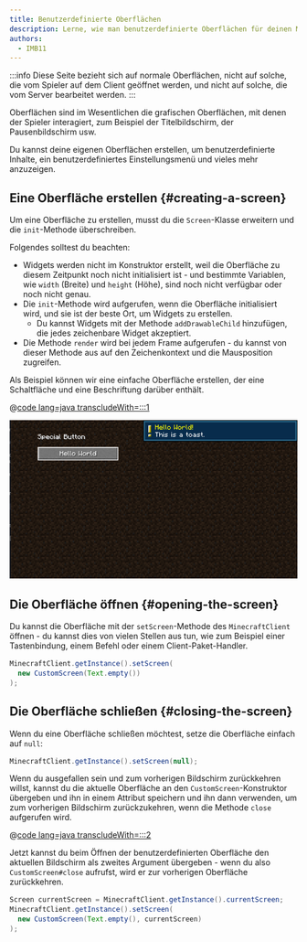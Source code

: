 ```yaml
---
title: Benutzerdefinierte Oberflächen
description: Lerne, wie man benutzerdefinierte Oberflächen für deinen Mod erstellt.
authors:
  - IMB11
---
```


:::info
Diese Seite bezieht sich auf normale Oberflächen, nicht auf solche, die vom Spieler auf dem Client geöffnet werden, und nicht auf solche, die vom Server bearbeitet werden.
:::

Oberflächen sind im Wesentlichen die grafischen Oberflächen, mit denen der Spieler interagiert, zum Beispiel der Titelbildschirm, der Pausenbildschirm usw.

Du kannst deine eigenen Oberflächen erstellen, um benutzerdefinierte Inhalte, ein benutzerdefiniertes Einstellungsmenü und vieles mehr anzuzeigen.

## Eine Oberfläche erstellen {#creating-a-screen}

Um eine Oberfläche zu erstellen, musst du die `Screen`-Klasse erweitern und die `init`-Methode überschreiben.

Folgendes solltest du beachten:

- Widgets werden nicht im Konstruktor erstellt, weil die Oberfläche zu diesem Zeitpunkt noch nicht initialisiert ist - und bestimmte Variablen, wie `width` (Breite) und `height` (Höhe), sind noch nicht verfügbar oder noch nicht genau.
- Die `init`-Methode wird aufgerufen, wenn die Oberfläche initialisiert wird, und sie ist der beste Ort, um Widgets zu erstellen.
  - Du kannst Widgets mit der Methode `addDrawableChild` hinzufügen, die jedes zeichenbare Widget akzeptiert.
- Die Methode `render` wird bei jedem Frame aufgerufen - du kannst von dieser Methode aus auf den Zeichenkontext und die Mausposition zugreifen.

Als Beispiel können wir eine einfache Oberfläche erstellen, der eine Schaltfläche und eine Beschriftung darüber enthält.

@[code lang=java transcludeWith=:::1](@/reference/1.21.1/src/client/java/com/example/docs/rendering/screens/CustomScreen.java)

![Benutzerdefinierte Oberfläche 1](/assets/develop/rendering/gui/custom-1-example.png)

## Die Oberfläche öffnen {#opening-the-screen}

Du kannst die Oberfläche mit der `setScreen`-Methode des `MinecraftClient` öffnen - du kannst dies von vielen Stellen aus tun, wie zum Beispiel einer Tastenbindung, einem Befehl oder einem Client-Paket-Handler.

```java
MinecraftClient.getInstance().setScreen(
  new CustomScreen(Text.empty())
);
```

## Die Oberfläche schließen {#closing-the-screen}

Wenn du eine Oberfläche schließen möchtest, setze die Oberfläche einfach auf `null`:

```java
MinecraftClient.getInstance().setScreen(null);
```

Wenn du ausgefallen sein und zum vorherigen Bildschirm zurückkehren willst, kannst du die aktuelle Oberfläche an den `CustomScreen`-Konstruktor übergeben und ihn in einem Attribut speichern und ihn dann verwenden, um zum vorherigen Bildschirm zurückzukehren, wenn die Methode `close` aufgerufen wird.

@[code lang=java transcludeWith=:::2](@/reference/1.21.1/src/client/java/com/example/docs/rendering/screens/CustomScreen.java)

Jetzt kannst du beim Öffnen der benutzerdefinierten Oberfläche den aktuellen Bildschirm als zweites Argument übergeben - wenn du also `CustomScreen#close` aufrufst, wird er zur vorherigen Oberfläche zurückkehren.

```java
Screen currentScreen = MinecraftClient.getInstance().currentScreen;
MinecraftClient.getInstance().setScreen(
  new CustomScreen(Text.empty(), currentScreen)
);
```
